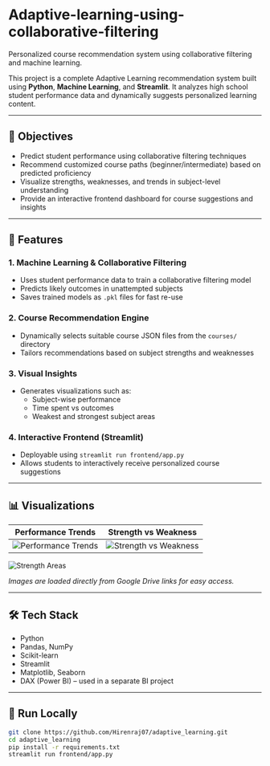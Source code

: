 # Adaptive-learning-using-collaborative-filtering
Personalized course recommendation system using collaborative filtering and machine learning.

This project is a complete Adaptive Learning recommendation system built using **Python**, **Machine Learning**, and **Streamlit**. It analyzes high school student performance data and dynamically suggests personalized learning content.

---

## 🚀 Objectives

- Predict student performance using collaborative filtering techniques  
- Recommend customized course paths (beginner/intermediate) based on predicted proficiency  
- Visualize strengths, weaknesses, and trends in subject-level understanding  
- Provide an interactive frontend dashboard for course suggestions and insights  

---

## 🧠 Features

### 1. Machine Learning & Collaborative Filtering  
- Uses student performance data to train a collaborative filtering model  
- Predicts likely outcomes in unattempted subjects  
- Saves trained models as `.pkl` files for fast re-use  

### 2. Course Recommendation Engine  
- Dynamically selects suitable course JSON files from the `courses/` directory  
- Tailors recommendations based on subject strengths and weaknesses  

### 3. Visual Insights  
- Generates visualizations such as:  
  - Subject-wise performance  
  - Time spent vs outcomes  
  - Weakest and strongest subject areas  

### 4. Interactive Frontend (Streamlit)  
- Deployable using `streamlit run frontend/app.py`  
- Allows students to interactively receive personalized course suggestions  

---

## 📊 Visualizations

| Performance Trends | Strength vs Weakness |  
| ------------------ | -------------------- |  
| ![Performance Trends](https://drive.google.com/uc?id=1AG6LdCa37pE7IXjLhpNrOb32tNI4TWN9) | ![Strength vs Weakness](https://drive.google.com/uc?id=1fkmtmn3_lrTYoBriUThZ1kS0L965CGFO) |  

![Strength Areas](https://drive.google.com/uc?id=1soxiy1njTPP0HkCEpCJ9TIlzKA9QKnFK)  

*Images are loaded directly from Google Drive links for easy access.*

---

## 🛠️ Tech Stack

- Python  
- Pandas, NumPy  
- Scikit-learn  
- Streamlit  
- Matplotlib, Seaborn  
- DAX (Power BI) – used in a separate BI project  

---

## 📁 Run Locally

```bash
git clone https://github.com/Hirenraj07/adaptive_learning.git
cd adaptive_learning
pip install -r requirements.txt
streamlit run frontend/app.py

